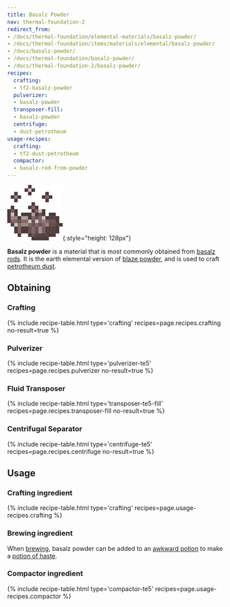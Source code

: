 ```yaml
---
title: Basalz Powder
nav: thermal-foundation-2
redirect_from:
- /docs/thermal-foundation/elemental-materials/basalz-powder/
- /docs/thermal-foundation/items/materials/elemental/basalz-powder/
- /docs/basalz-powder/
- /docs/thermal-foundation/basalz-powder/
- /docs/thermal-foundation-2/basalz-powder/
recipes:
  crafting:
  - tf2-basalz-powder
  pulverizer:
  - basalz-powder
  transposer-fill:
  - basalz-powder
  centrifuge:
  - dust-petrotheum
usage-recipes:
  crafting:
  - tf2-dust-petrotheum
  compactor:
  - basalz-rod-from-powder
---
```


![Basalz powder](/assets/images/thermal-foundation-2/basalz-powder.gif){:style="height: 128px"}


**Basalz powder** is a material that is most commonly obtained from [basalz
rods](/docs/1.12/thermal-foundation-2/basalz-rod/). It is the earth elemental version of [blaze
powder](https://minecraft.gamepedia.com/Blaze_Powder), and is used to craft
[petrotheum dust](/docs/1.12/thermal-foundation-2/petrotheum-dust/).


Obtaining
---------

### Crafting
{% include recipe-table.html type='crafting' recipes=page.recipes.crafting no-result=true %}

### Pulverizer
{% include recipe-table.html type='pulverizer-te5' recipes=page.recipes.pulverizer no-result=true %}

### Fluid Transposer
{% include recipe-table.html type='transposer-te5-fill' recipes=page.recipes.transposer-fill no-result=true %}

### Centrifugal Separator
{% include recipe-table.html type='centrifuge-te5' recipes=page.recipes.centrifuge no-result=true %}


Usage
-----

### Crafting ingredient
{% include recipe-table.html type='crafting' recipes=page.usage-recipes.crafting %}

### Brewing ingredient
When [brewing](https://minecraft.gamepedia.com/Brewing), basalz powder can be
added to an [awkward
potion](https://minecraft.gamepedia.com/Potion#Base_potions) to make a [potion
of haste](/docs/1.12/cofh-core-4/potions/).

### Compactor ingredient
{% include recipe-table.html type='compactor-te5' recipes=page.usage-recipes.compactor %}
